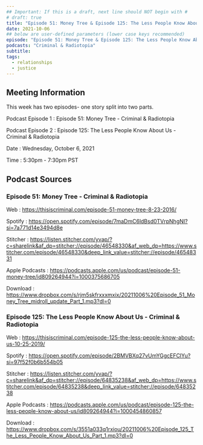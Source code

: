 ```yaml
---
## Important: If this is a draft, next line should NOT begin with #
# draft: true
title: "Episode 51: Money Tree & Episode 125: The Less People Know About Us - Criminal & Radiotopia"
date: 2021-10-06
## below are user-defined parameters (lower case keys recommended)
episode: "Episode 51: Money Tree & Episode 125: The Less People Know About Us"
podcasts: "Criminal & Radiotopia"
subtitle:
tags:
  - relationships
  - justice
---
```


## Meeting Information

This week has two episodes- one story split into two parts.

Podcast Episode 1
:   Episode 51: Money Tree - Criminal & Radiotopia

Podcast Episode 2
:   Episode 125: The Less People Know About Us - Criminal & Radiotopia

Date
:   Wednesday, October 6, 2021

Time
:   5:30pm - 7:30pm PST

## Podcast Sources

### Episode 51: Money Tree - Criminal & Radiotopia

Web
:   https://thisiscriminal.com/episode-51-money-tree-8-23-2016/

Spotify
:   https://open.spotify.com/episode/7maDmC6ldBsd0TVrpNhgNI?si=7a771d14e3494d8e

Stitcher
:   https://listen.stitcher.com/yvap/?c=sharelink&af_dp=stitcher://episode/46548330&af_web_dp=https://www.stitcher.com/episode/46548330&deep_link_value=stitcher://episode/46548331

Apple Podcasts
:   https://podcasts.apple.com/us/podcast/episode-51-money-tree/id809264944?i=1000375686705

Download
:   https://www.dropbox.com/s/rjm5skfrxxxmxix/20211006%20Episode_51_Money_Tree_midroll_update_Part_1.mp3?dl=0

### Episode 125: The Less People Know About Us - Criminal & Radiotopia

Web
:   https://thisiscriminal.com/episode-125-the-less-people-know-about-us-10-25-2019/

Spotify
:   https://open.spotify.com/episode/2BMVBXq27vUmYGgcEFClYu?si=97f52f0b6b554b05

Stitcher
:   https://listen.stitcher.com/yvap/?c=sharelink&af_dp=stitcher://episode/64835238&af_web_dp=https://www.stitcher.com/episode/64835238&deep_link_value=stitcher://episode/64835238

Apple Podcasts
:   https://podcasts.apple.com/us/podcast/episode-125-the-less-people-know-about-us/id809264944?i=1000454860857

Download
:   https://www.dropbox.com/s/3551a033q1rxiou/20211006%20Episode_125_The_Less_People_Know_About_Us_Part_1.mp3?dl=0

